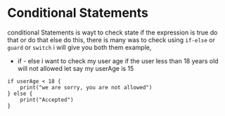 # Conditional Statements

conditional Statements is wayt to check state if the expression is true do that or do that else do this, there is many was to check using `if-else` or `guard` or `switch` i will give you both them example,

* if - else
  i want to check my user age if the user less than 18 years old will not allowed
  let say my userAge is 15 

```
if userAge < 18 {
    print("we are sorry, you are not allowed")
} else {
    print("Accepted")
}
```
